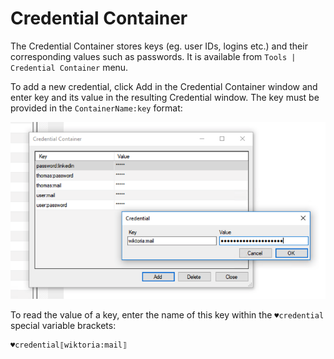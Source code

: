 # Credential Container

The Credential Container stores keys (eg. user IDs, logins etc.) and their corresponding values such as passwords. It is available from `Tools | Credential Container` menu.

To add a new credential, click Add in the Credential Container window and enter key and its value in the resulting Credential window. The key must be provided in the `ContainerName:key` format:

![](https://github.com/G1ANT-Robot/G1ANT.Manual/blob/develop/-assets/credential-container.png)

To read the value of a key, enter the name of this key within the `♥credential` special variable brackets:

```G1ANT
♥credential⟦wiktoria:mail⟧
```

